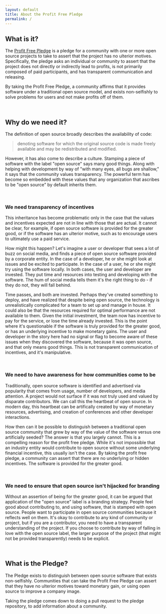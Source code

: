 ```yaml
---
layout: default
title: About the Profit Free Pledge
permalink: /
---
```



## What is it?

The [Profit Free Pledge](https://www.github.com/good-labs/profit-free-pledge) is a pledge
for a community with one or more open source projects to take to assert that the project
has no ulterior motives. Specifically, the pledge asks an individual or community
to assert that the project does not directly or indirectly lead to profits, is
not primarily composed of paid participants, and has transparent communication
and releasing.

By taking the Profit Free Pledge, a community affirms that it provides software under a traditional
open source model, and exists non-selfishly to solve problems for users and
not make profits off of them.

<br>

## Why do we need it?

The definition of open source broadly describes the availability of code:

> denoting software for which the original source code is made freely available and may be redistributed and modified.

However, it has also come to describe a culture. Stamping a piece of software with
the label "open source" says many good things. Along with helping with development
by way of "with many eyes, all bugs are shallow," it says that the community values
transparency. The powerful term has become so embedded with these values that any
organization that ascribes to be "open source" by default inherits them.

<br>

### We need transparency of incentives

This inheritance has become problematic only in the case that the values and incentives expected
are not in line with those that are actual. It cannot be clear, for example,
if open source software is provided for the greater good, or if the software
has an ulterior motive, such as to encourage users to ultimately use a paid service.

How might this happen? Let's imagine a user or developer that sees a lot of buzz
on social media, and finds a piece of open source software provided by a corporate entity.
In the case of a developer, he or she might look at issues and be excited to participate.
In the case of a user, he or she might try using the software locally. In both cases,
the user and developer are invested. They put time and resources into testing and developing
with the software. The hum of social media tells them it's the right thing to do - if they 
do not, they will fall behind.

Time passes, and both are invested. Perhaps they've created something to deploy, and have
realized that despite being open source, the technology is unrealistically complicated for a team to set up and manage in house. 
It could also be that the resources required for optimal performance are not available to them.
Given the initial investment, the team now has incentive to pay for the service, or lose the time
already invested. This is the point where it's questionable if the software is truly provided for
the greater good, or has an underlying incentive to make monetary gains. The user and developer
in the story here had no signal or flag to become aware of these issues when they discovered
the software, because it was open source, and that only means good things. This
is not transparent communication of incentives, and it's manipulative. 

<br>

### We need to have awareness for how communities come to be

Traditionally, open source software is identified and advertised via
popularity that comes from usage, number of developers, and media attention.
A project would not surface if it was not truly used and valued by disparate contributors. 
We can call this the heartbeat of open source. In modern day, this heartbeat can
be artifically created by way of monetary resources, advertising, and creation
of conferences and other developer interactions.

How then can it be possible to distinguish between a traditional open
source community that grew by way of the value of the software versus one artificially
seeded? The answer is that you largely cannot. This is a compelling reason for the
profit free pledge. While it's not impossible that an industry entity would contribute
to open source without some underlying financial incentive, this usually isn't the case.
By taking the profit free pledge, a community can assert that there are no
underlying or hidden incentives. The software is provided for the greater good.

<br>

### We need to ensure that open source isn't hijacked for branding

Without an assertion of being for the greater good, it can be argued that
application of the "open source" label is a branding strategy.
People feel good about contributing to, and using software, that is stamped with
open source. People want to participate in open source communities because it reflects
well on them. It's okay to contribute to any kind of community or project,
but if you are a contributor, you need to have a transparent understanding 
of the project. If you choose to contribute by way of falling in love with
the open source label, the larger purpose of the project (that might not be provided
transparently) needs to be explicit. 

<br>

## What is the Pledge?

The Pledge exists to distinguish between open source software that exists non-selfishly.
Communities that can take the Profit Free Pledge can assert that they have
no ulterior motives toward monetary gain, or using open source to improve a company image.

Taking the pledge comes down to doing a pull request to the pledge repository,
to add information about a community.
